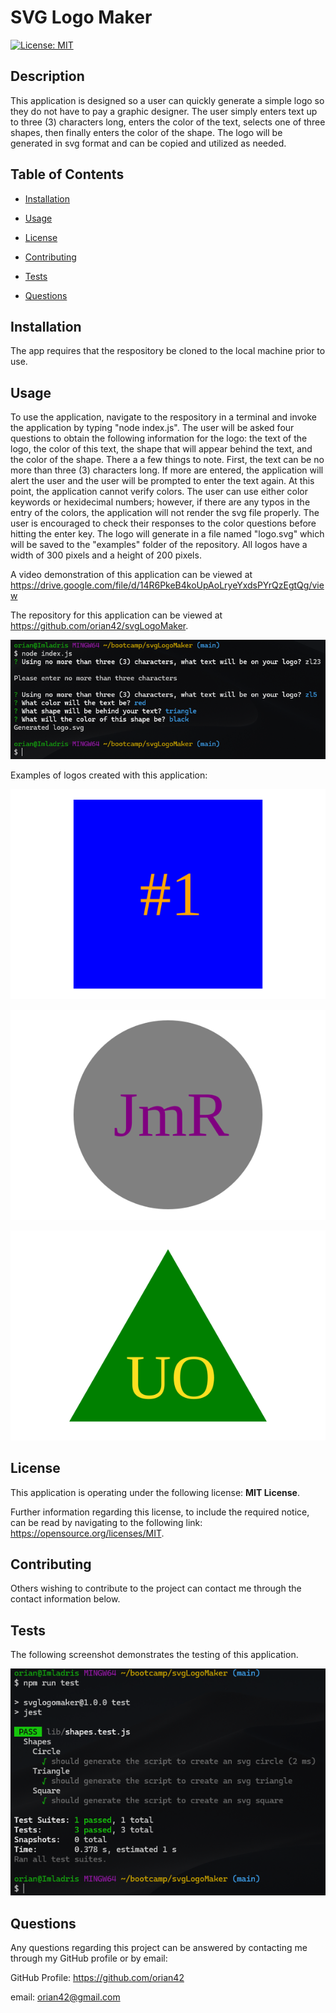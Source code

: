 # SVG Logo Maker
  
[![License: MIT](https://img.shields.io/badge/License-MIT-yellow.svg)](https://opensource.org/licenses/MIT)
  

## Description
  

This application is designed so a user can quickly generate a simple logo so they do not have to pay a graphic designer.  The user simply enters text up to three (3) characters long, enters the color of the text, selects one of three shapes, then finally enters the color of the shape.  The logo will be generated in svg format and can be copied and utilized as needed.
  

## Table of Contents
  

- [Installation](#installation)
  
- [Usage](#usage)
  
- [License](#license)
  
- [Contributing](#contributing)
  
- [Tests](#tests)
  
- [Questions](#questions)
  

## Installation
  

The app requires that the respository be cloned to the local machine prior to use.
  

## Usage
  

To use the application, navigate to the respository in a terminal and invoke the application by typing "node index.js".  The user will be asked four questions to obtain the following information for the logo: the text of the logo, the color of this text, the shape that will appear behind the text, and the color of the shape.  There a a few things to note.  First, the text can be no more than three (3) characters long.  If more are entered, the application will alert the user and the user will be prompted to enter the text again.  At this point, the application cannot verify colors.  The user can use either color keywords or hexidecimal numbers; however, if there are any typos in the entry of the colors, the application will not render the svg file properly.  The user is encouraged to check their responses to the color questions before hitting the enter key.  The logo will generate in a file named "logo.svg" which will be saved to the "examples" folder of the repository.  All logos have a width of 300 pixels and a height of 200 pixels.

A video demonstration of this application can be viewed at https://drive.google.com/file/d/14R6PkeB4koUpAoLryeYxdsPYrQzEgtQg/view

The repository for this application can be viewed at https://github.com/orian42/svgLogoMaker.

![a screenshot of the SVG Logo Maker](images/screenshot-app.png)

Examples of logos created with this application:

![an example of an svg log created with this application](examples/logo-num1%20square.svg)

![an example of an svg log created with this application](examples/logo-JmR%20circle.svg)

![an example of an svg log created with this application](examples/logo-UO%20triangle.svg)
  

## License
  

This application is operating under the following license: **MIT License**.  
  

Further information regarding this license, to include the required notice, can be read by navigating to the following link: https://opensource.org/licenses/MIT.
  

## Contributing
  

Others wishing to contribute to the project can contact me through the contact information below.
  

## Tests
  

The following screenshot demonstrates the testing of this application.

![a screenshot of the SVG Logo Maker testing](images/screenshot-testing.png)
  

## Questions
  

Any questions regarding this project can be answered by contacting me through my GitHub profile or by email:
  
GitHub Profile: https://github.com/orian42
  
email: orian42@gmail.com
